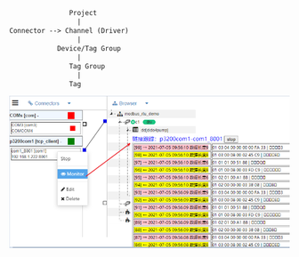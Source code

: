 





```
               Project
                 |
Connector --> Channel (Driver)
                 |
            Device/Tag Group
                 |
               Tag Group
                 |
               Tag
```
















<img src="../img/conn_mon.png" />





[qn_tree]: ./quick_know_tree.md
[qn_devdef]: ./quick_know_devdef.md

